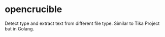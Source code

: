 # opencrucible
Detect type and extract text from different file type. Similar to Tika Project but in Golang.
